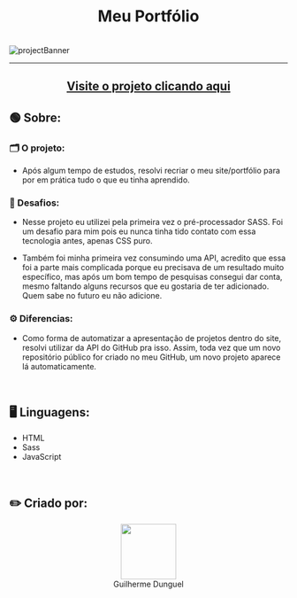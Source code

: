 <h1 align='center'>Meu Portfólio</h1>

<br>
<img src='https://i.imgur.com/R2TZoLN.jpg' alt='projectBanner'>
<hr>
<h2 align='center'><a href="https://guilhermedunguel.com">Visite o projeto clicando aqui</a></h2>
<h2>🟢 Sobre:</h2>
  <h3>🗂️ O projeto:</h3>
    <ul>
      <li><p>Após algum tempo de estudos, resolvi recriar o meu site/portfólio para por em prática tudo o que eu tinha aprendido.</p></li>
    </ul>
  <h3>📌 Desafios:</h3>
  <ul>
    <li><p>Nesse projeto eu utilizei pela primeira vez o pré-processador SASS. Foi um desafio para mim pois eu nunca tinha tido contato com essa tecnologia antes,          apenas CSS puro.</p></li>
    <li><p>Também foi minha primeira vez consumindo uma API, acredito que essa foi a parte mais complicada porque eu precisava de um resultado muito específico, mas        após um bom tempo de pesquisas consegui dar conta, mesmo faltando alguns recursos que eu gostaria de ter adicionado. Quem sabe no futuro eu não adicione.</p></li>
  </ul>
  <h3>⚙️ Diferencias:</h3>
  <ul>
    <li>
      <p>Como forma de automatizar a apresentação de projetos dentro do site, resolvi utilizar da API do GitHub pra isso. Assim, toda vez que um novo repositório             público for criado no meu GitHub, um novo projeto aparece lá automaticamente.</p>
    </li>
  </ul>
  <br>
<h2>🖥️ Linguagens:</h2>
<ul>
  <li>HTML</li>
  <li>Sass</li>
  <li>JavaScript</li>
</ul>
<br>
<h2>✏️ Criado por:</h2>
<div align='center'>
  <img src="https://avatars.githubusercontent.com/u/89926690?v=4" width="100px">
  <br>
  <a align='center' src="https://github.com/GuilhermeDunguel">Guilherme Dunguel</a>
</div>
